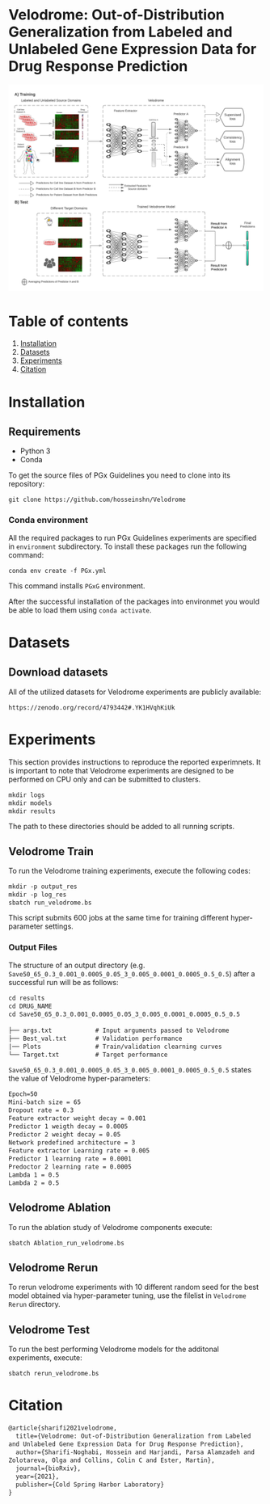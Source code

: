 
# Velodrome: Out-of-Distribution Generalization from Labeled and Unlabeled Gene Expression Data for Drug Response Prediction

<img src="./Velodrome.png" width="900" class="center">

# Table of contents
1. [Installation](#installation)
2. [Datasets](#Datasets)
3. [Experiments](#Experiments)
4. [Citation](#citation)


# Installation

## Requirements
- Python 3
- Conda

To get the source files of PGx Guidelines you need to clone into its repository:
```
git clone https://github.com/hosseinshn/Velodrome
```

### Conda environment
All the required packages to run PGx Guidelines experiments are specified in `environment` subdirectory.
To install these packages run the following command:
```
conda env create -f PGx.yml
```
This command installs `PGxG` environment. 

After the successful installation of the packages into environmet you would be able to load them using `conda activate`.


# Datasets

## Download datasets
All of the utilized datasets for Velodrome experiments are publicly available:
```
https://zenodo.org/record/4793442#.YK1HVqhKiUk
``` 

# Experiments
This section provides instructions to reproduce the reported experimnets.
It is important to note that Velodrome experiments are designed to be performed on CPU only and can be submitted to clusters.

```
mkdir logs
mkdir models
mkdir results
```
The path to these directories should be added to all running scripts. 

## Velodrome Train
To run the Velodrome training experiments, execute the following codes:
```
mkdir -p output_res
mkdir -p log_res
sbatch run_velodrome.bs
```
This script submits 600 jobs at the same time for training different hyper-parameter settings. 

### Output Files
The structure of an output directory (e.g. `Save50_65_0.3_0.001_0.0005_0.05_3_0.005_0.0001_0.0005_0.5_0.5`) after a successful run will be as follows:

```
cd results
cd DRUG_NAME
cd Save50_65_0.3_0.001_0.0005_0.05_3_0.005_0.0001_0.0005_0.5_0.5

├── args.txt            # Input arguments passed to Velodrome 
├── Best_val.txt        # Validation performance
|── Plots               # Train/validation clearning curves
└── Target.txt          # Target performance
```
`Save50_65_0.3_0.001_0.0005_0.05_3_0.005_0.0001_0.0005_0.5_0.5` states the value of Velodrome hyper-parameters:
```
Epoch=50
Mini-batch size = 65
Dropout rate = 0.3
Feature extractor weight decay = 0.001
Predictor 1 weigth decay = 0.0005
Predictor 2 weight decay = 0.05
Network predefined architecture = 3
Feature extractor Learning rate = 0.005
Predictor 1 learning rate = 0.0001
Predoctor 2 learning rate = 0.0005
Lambda 1 = 0.5
Lambda 2 = 0.5
```
## Velodrome Ablation
To run the ablation study of Velodrome components execute: 
```
sbatch Ablation_run_velodrome.bs 
```

## Velodrome Rerun
To rerun velodrome experiments with 10 different random seed for the best model obtained via hyper-parameter tuning, use the filelist in `Velodrome Rerun` directory. 

## Velodrome Test
To run the best performing Velodrome models for the additonal experiments, execute:  
```
sbatch rerun_velodrome.bs
```

# Citation 
```
@article{sharifi2021velodrome,
  title={Velodrome: Out-of-Distribution Generalization from Labeled and Unlabeled Gene Expression Data for Drug Response Prediction},
  author={Sharifi-Noghabi, Hossein and Harjandi, Parsa Alamzadeh and Zolotareva, Olga and Collins, Colin C and Ester, Martin},
  journal={bioRxiv},
  year={2021},
  publisher={Cold Spring Harbor Laboratory}
}
```
